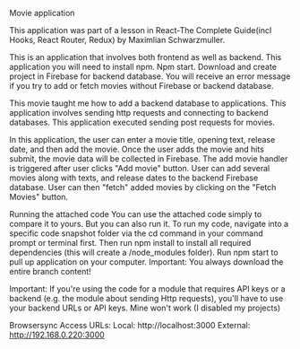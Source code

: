 Movie application

This application was part of a lesson in React-The Complete Guide(incl Hooks, React Router, Redux) by Maximlian Schwarzmuller.

This is an application that involves both frontend as well as backend.
This application you will need to install npm.
Npm start.
Download and create project in Firebase for backend database.
You will receive an error message if you try to add or fetch movies without Firebase or backend database.


This movie taught me how to add a backend database to applications.
This application involves sending http requests and connecting to backend databases.
This application executed sending post requests for movies.


In this application,  the user can enter a movie title, opening text, release date, and then add the movie.
Once the user adds the movie and hits submit, the movie data will be collected in Firebase.
The add movie handler is triggered after user clicks "Add movie" button.
User can add several movies along with texts, and release dates to the backend Firebase database.
User can then "fetch" added movies by clicking on the "Fetch Movies" button.


Running the attached code You can use the attached code simply to compare it to yours. But you can also run it. To run my code, navigate into a specific code snapshot folder via the cd command in your command prompt or terminal first. Then run npm install to install all required dependencies (this will create a /node_modules folder). Run npm start to pull up application on your computer. Important: You always download the entire branch content!

Important: If you're using the code for a module that requires API keys or a backend (e.g. the module about sending Http requests), you'll have to use your backend URLs or API keys. Mine won't work (I disabled my projects)

Browsersync Access URLs: Local: http://localhost:3000 External: http://192.168.0.220:3000
